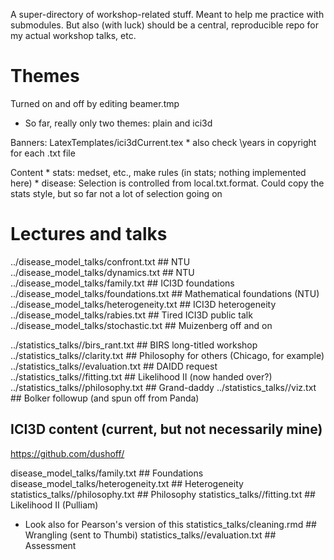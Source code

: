 
A super-directory of workshop-related stuff. Meant to help me practice with submodules. But also (with luck) should be a central, reproducible repo for my actual workshop talks, etc.

Themes 
======

Turned on and off by editing beamer.tmp
* So far, really only two themes: plain and ici3d

Banners: LatexTemplates/ici3dCurrent.tex 
	* also check \years in copyright for each .txt file

Content
	* stats: medset, etc., make rules (in stats; nothing implemented here)
	* disease: Selection is controlled from local.txt.format. Could copy the stats style, but so far not a lot of selection going on

Lectures and talks
==================

../disease_model_talks/confront.txt ## NTU
../disease_model_talks/dynamics.txt ## NTU
../disease_model_talks/family.txt ## ICI3D foundations
../disease_model_talks/foundations.txt ## Mathematical foundations (NTU)
../disease_model_talks/heterogeneity.txt ## ICI3D heterogeneity
../disease_model_talks/rabies.txt ## Tired ICI3D public talk
../disease_model_talks/stochastic.txt ## Muizenberg off and on

../statistics_talks//birs_rant.txt ## BIRS long-titled workshop
../statistics_talks//clarity.txt ## Philosophy for others (Chicago, for example)
../statistics_talks//evaluation.txt ## DAIDD request
../statistics_talks//fitting.txt ## Likelihood II (now handed over?)
../statistics_talks//philosophy.txt ## Grand-daddy
../statistics_talks//viz.txt ## Bolker followup (and spun off from Panda)

## ICI3D content (current, but not necessarily mine)

https://github.com/dushoff/

disease_model_talks/family.txt ## Foundations
disease_model_talks/heterogeneity.txt ## Heterogeneity
statistics_talks//philosophy.txt ## Philosophy
statistics_talks//fitting.txt ## Likelihood II (Pulliam)
* Look also for Pearson's version of this
statistics_talks/cleaning.rmd ## Wrangling (sent to Thumbi)
statistics_talks//evaluation.txt ## Assessment
